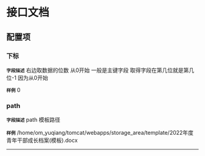 <!-- 以下为接口文档样例，请根据实际组件配置项及逻辑控制输出接口文档，文档提供两份，md源文件与依据md所生成的pdf文件，pdf主要对外供配置查阅使用 ，md主要用于保存原始文件，用于后续需求添加修改可以生成新的pdf文档，正式项目开发中请删除注释-->

# 接口文档
<!-- 给配置人员使用的配置项字段介绍及样例，没有请删除此项 -->
## 配置项
### 下标
**`字段描述`**
右边取数据的位数 从0开始  一般是主键字段 取得字段在第几位就是第几位-1  因为从0开始

**`样例`**
0

### path
**`字段描述`**
path   模板路径

**`样例`**
/home/om_yuqiang/tomcat/webapps/storage_area/template/2022年度青年干部成长档案(模板).docx

---
<!-- 逻辑控制文档样例，没有请删除此项 -->
